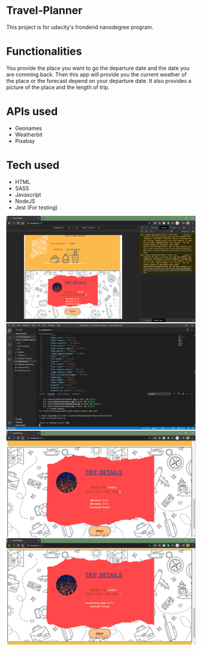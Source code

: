 # Travel-Planner
This project is for udacity's frondend nanodegree program.

# Functionalities
You provide the place you want to go the departure date and the date you are comming back. Then this app will provide you 
the current weather of the place or the forecast depend on your departure date. It also provides a picture of the place and the length of 
trip.

# APIs used
* Geonames
* Weatherbit
* Pixabay

# Tech used
* HTML
* SASS
* Javascript
* NodeJS
* Jest (For testing)

![img1](https://github.com/Tusha-ar/Travel-Planner/blob/master/ss/Screenshot%20(1).png)
![img2](https://github.com/Tusha-ar/Travel-Planner/blob/master/ss/Screenshot%20(2).png)
![img3](https://github.com/Tusha-ar/Travel-Planner/blob/master/ss/Screenshot%20(3).png)
![img4](https://github.com/Tusha-ar/Travel-Planner/blob/master/ss/Screenshot%20(4).png)
